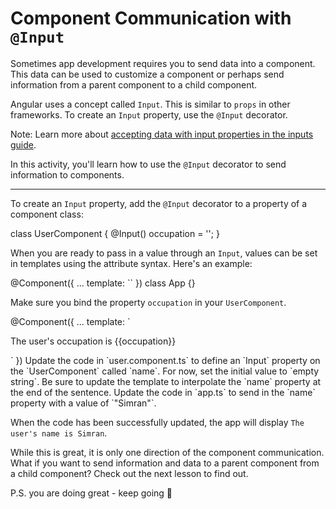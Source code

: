 # Component Communication with `@Input`

Sometimes app development requires you to send data into a component. This data can be used to customize a component or perhaps send information from a parent component to a child component.

Angular uses a concept called `Input`. This is similar to `props` in other frameworks. To create an `Input` property, use the `@Input` decorator.

Note: Learn more about [accepting data with input properties in the inputs guide](/guide/components/inputs).

In this activity, you'll learn how to use the `@Input` decorator to send information to components.

<hr>

To create an `Input` property, add the `@Input` decorator to a property of a component class:

<docs-code header="user.component.ts" language="ts">
class UserComponent {
  @Input() occupation = '';
}
</docs-code>

When you are ready to pass in a value through an `Input`, values can be set in templates using the attribute syntax. Here's an example:

<docs-code header="app.ts" language="angular-ts" highlight="[3]">
@Component({
  ...
  template: `<app-user occupation="Angular Developer"></app-user>`
})
class App {}
</docs-code>

Make sure you bind the property `occupation` in your `UserComponent`.

<docs-code header="user.component.ts" language="angular-ts">
@Component({
  ...
  template: `<p>The user's occupation is {{occupation}}</p>`
})
</docs-code>

<docs-workflow>

<docs-step title="Define an `@Input` property">
Update the code in `user.component.ts` to define an `Input` property on the `UserComponent` called `name`. For now, set the initial value to `empty string`. Be sure to update the template to interpolate the `name` property at the end of the sentence.
</docs-step>

<docs-step title="Pass a value to the `@Input` property">
Update the code in `app.ts` to send in the `name` property with a value of `"Simran"`.
<br>

When the code has been successfully updated, the app will display `The user's name is Simran`.
</docs-step>

</docs-workflow>

While this is great, it is only one direction of the component communication. What if you want to send information and data to a parent component from a child component? Check out the next lesson to find out.

P.S. you are doing great - keep going 🎉
